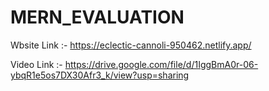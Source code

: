 # MERN_EVALUATION
Wbsite Link :- https://eclectic-cannoli-950462.netlify.app/

Video Link :- https://drive.google.com/file/d/1IggBmA0r-06-ybqR1e5os7DX30Afr3_k/view?usp=sharing
